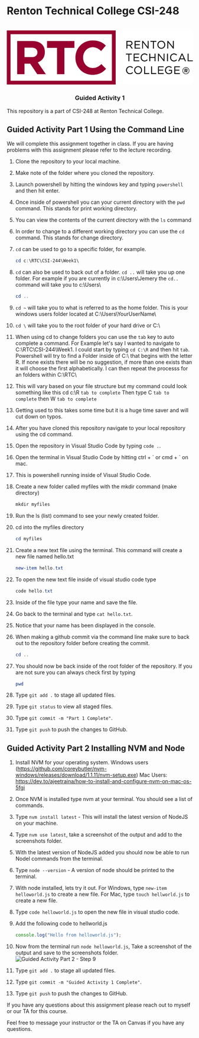 # Renton Technical College CSI-248
<br />    

<div align="center">  
    <img src="logo.jpg" alt="Logo">
    <h3 align="center">Guided Activity 1</h3>
</div>

This repository is a part of CSI-248 at Renton Technical College.

## Guided Activity Part 1 Using the Command Line
We will complete this assignment together in class. If you are having problems with this assignment please refer to the lecture recording.

1. Clone the repository to your local machine.
2. Make note of the folder where you cloned the repository.
3. Launch powershell by hitting the windows key and typing `powershell` and then hit enter.
4. Once inside of powershell you can your current directory with the `pwd` command. This stands for print working directory.
5. You can view the contents of the current directory with the `ls` command
6. In order to change to a different working directory you can use the `cd` command. This stands for change directory.
7. `cd` can be used to go to a specific folder, for example.

    ```powershell
    cd c:\RTC\CSI-244\Week1\
    ```
8. `cd` can also be used to back out of a folder. `cd ..` will take you up one folder. For example if you are currently in c:\Users\Jemery the `cd..` command will take you to c:\Users\

    ```powershell
    cd ..
    ```

9. `cd ~` will take you to what is referred to as the home folder. This is your windows users folder located at C:\Users\YourUserName\
10. `cd \` will take you to the root folder of your hard drive or C:\
11. When using cd to change folders you can use the `tab` key to auto complete a command. For Example let's say I wanted to navigate to C:\RTC\CSI-244\Week1\. I could start by typing `cd C:\R` and then hit `tab`. Powershell will try to find a Folder inside of C:\ that begins with the letter R. If none exists there will be no suggestion, if more than one exists than it will choose the first alphabetically. I can then repeat the processs for an folders within C:\RTC\
12. This will vary based on your file structure but my command could look something like this cd c:\R `tab to complete` Then type C `tab to complete` then W `tab to complete`
13. Getting used to this takes some time but it is a huge time saver and will cut down on typos.
14. After you have cloned this repository navigate to your local repository using the cd command.
15. Open the repository in Visual Studio Code by typing `code .`.
16. Open the terminal in Visual Studio Code by hitting ctrl + \` or cmd + \` on mac.
17. This is powershell running inside of Visual Studio Code.
18. Create a new folder called myfiles with the mkdir command (make directory)

    ```powershell
    mkdir myfiles
    ```
19. Run the ls (list) command to see your newly created folder.
20. cd into the myfiles directory

    ```powershell
    cd myfiles
    ```
21. Create a new text file using the terminal. This command will create a new file named hello.txt

    ```powershell
    new-item hello.txt
    ```
22. To open the new text file inside of visual studio code type

    ```powershell
    code hello.txt
    ```

23. Inside of the file type your name and save the file.
24. Go back to the terminal and type `cat hello.txt`.
25. Notice that your name has been displayed in the console.
26. When making a github commit via the command line make sure to back out to the repository folder before creating the commit.

    ```powershell
    cd ..
    ```
27. You should now be back inside of the root folder of the repository. If you are not sure you can always check first by typing

    ```powershell
    pwd
    ```
28. Type `git add .` to stage all updated files.
29. Type `git status` to view all staged files.
30. Type `git commit -m "Part 1 Complete"`.
31. Type `git push` to push the changes to GitHub.

## Guided Activity Part 2 Installing NVM and Node

1. Install NVM for your operating system. Windows users (https://github.com/coreybutler/nvm-windows/releases/download/1.1.11/nvm-setup.exe) Mac Users: https://dev.to/ajeetraina/how-to-install-and-configure-nvm-on-mac-os-5fgi
2. Once NVM is installed type nvm at your terminal. You should see a list of commands.
3. Type `nvm install latest` - This will install the latest version of NodeJS on your machine.
4. Type `nvm use latest`, take a screenshot of the output and add to the screenshots folder. 
5. With the latest version of NodeJS added you should now be able to run Nodel commands from the terminal.
6. Type `node --version` - A version of node should be printed to the terminal.

7. With node installed, lets try it out. For Windows, type `new-item helloworld.js` to create a new file.  For Mac, type `touch hellworld.js` to create a new file.
8. Type `code helloworld.js` to open the new file in visual studio code.
9. Add the following code to hellworld.js

    ```javascript
    console.log("Hello from helloworld.js");
    ```

11. Now from the terminal run `node helloworld.js`, Take a screenshot of the output and save to the screenshots folder. ![Guided Activity Part 2 - Step 9](https://github.com/EmeryCSI/CSI248F23_GuidedActivity1/assets/90283966/8f4f9ddc-bfb1-43fa-ba24-35a23d79b328)

12. Type `git add .` to stage all updated files. 
13. Type `git commit -m "Guided Activity 1 Complete"`.
14. Type `git push` to push the changes to GitHub.

If you have any questions about this assignment please reach out to myself or our TA for this course. 



Feel free to message your instructor or the TA on Canvas if you have any questions.
